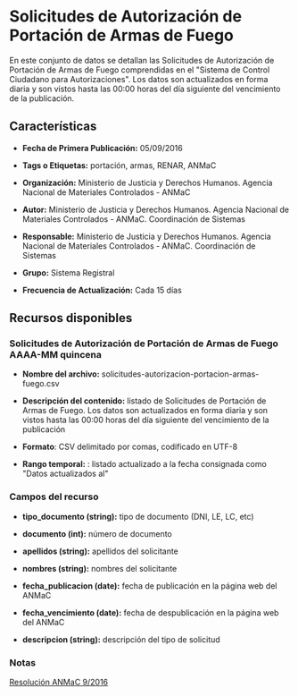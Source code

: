 Solicitudes de Autorización de Portación de Armas de Fuego
==========================================================

En este conjunto de datos se detallan las Solicitudes de Autorización de Portación de Armas de Fuego comprendidas en el "Sistema de Control Ciudadano para Autorizaciones". Los datos son actualizados en forma diaria y son vistos hasta las 00:00 horas del día siguiente del vencimiento de la publicación.

Características
---------------

-	**Fecha de Primera Publicación:** 05/09/2016

-	**Tags o Etiquetas:** portación, armas, RENAR, ANMaC

-	**Organización:** Ministerio de Justicia y Derechos Humanos. Agencia Nacional de Materiales Controlados - ANMaC 

-	**Autor:** Ministerio de Justicia y Derechos Humanos. Agencia Nacional de Materiales Controlados - ANMaC. Coordinación de Sistemas

-	**Responsable:** Ministerio de Justicia y Derechos Humanos. Agencia Nacional de Materiales Controlados - ANMaC. Coordinación de Sistemas

-	**Grupo:** Sistema Registral

-	**Frecuencia de Actualización:** Cada 15 días

Recursos disponibles
--------------------

### Solicitudes de Autorización de Portación de Armas de Fuego AAAA-MM quincena

-	**Nombre del archivo:** solicitudes-autorizacion-portacion-armas-fuego.csv

-	**Descripción del contenido:** listado de Solicitudes de Portación de Armas de Fuego. Los datos son actualizados en forma diaria y son vistos hasta las 00:00 horas del día siguiente del vencimiento de la publicación

-	**Formato**: CSV delimitado por comas, codificado en UTF-8

-	**Rango temporal:** : listado actualizado a la fecha consignada como "Datos actualizados al"

### Campos del recurso

- **tipo_documento (string):** tipo de documento (DNI, LE, LC, etc)

-	**documento (int):** número de documento

-	**apellidos (string):** apellidos del solicitante

-	**nombres (string):** nombres del solicitante

-	**fecha_publicacion (date):** fecha de publicación en la página web del ANMaC

-	**fecha_vencimiento (date):** fecha de despublicación en la página web del ANMaC

-	**descripcion (string):** descripción del tipo de solicitud

### Notas

[Resolución ANMaC 9/2016](http://servicios.infoleg.gob.ar/infolegInternet/anexos/265000-269999/265340/norma.htm)
